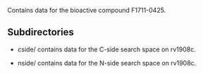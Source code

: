 Contains data for the bioactive compound F1711-0425.

## Subdirectories

- cside/ contains data for the C-side search space on rv1908c.

- nside/ contains data for the N-side search space on rv1908c.

